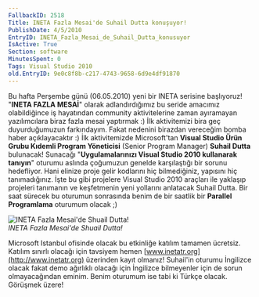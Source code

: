 ```yaml
---
FallbackID: 2518
Title: INETA Fazla Mesai'de Suhail Dutta konuşuyor!
PublishDate: 4/5/2010
EntryID: INETA_Fazla_Mesai_de_Suhail_Dutta_konusuyor
IsActive: True
Section: software
MinutesSpent: 0
Tags: Visual Studio 2010
old.EntryID: 9e0c8f8b-c217-4743-9658-6d9e4df91870
---
```

Bu hafta Perşembe günü (06.05.2010) yeni bir INETA serisine başlıyoruz!
"**INETA FAZLA MESAİ**" olarak adlandırdığımız bu seride amacımız
olabildiğince iş hayatından community aktivitelerine zaman ayıramayan
yazılımcılara biraz fazla mesai yaptırmak :) İlk aktivitemizi bira geç
duyurduğumuzun farkındayım. Fakat nedenini birazdan vereceğim bomba
haber açıklayacaktır :) İlk aktivitemizde Microsoft'tan **Visual Studio
Ürün Grubu Kıdemli Program Yöneticisi** (Senior Program Manager)
**Suhail Dutta** bulunacak! Sunacağı "**Uygulamalarınızı Visual Studio
2010 kullanarak tanıyın**" oturumu aslında çoğumuzun genelde
karşılaştığı bir sorunu hedefliyor. Hani elinize proje gelir kodlarını
hiç bilmediğiniz, yapısını hiç tanımadığınız. İşte bu gibi projelere
Visual Studio 2010 araçları ile yaklaşıp projeleri tanımanın ve
keşfetmenin yeni yollarını anlatacak Suhail Dutta. Bir saat sürecek bu
oturumun sonrasında benim de bir saatlik bir **Parallel Programlama**
oturumum olacak ;)

![INETA Fazla Mesai'de Shuail
Dutta!](http://cdn.daron.yondem.com/assets/2518/04052010.png)\
*INETA Fazla Mesai'de Shuail Dutta!*

Microsoft Istanbul ofisinde olacak bu etkinliğe katılım tamamen
ücretsiz. Katılım sınırlı olacağı için tavsiyem hemen
[www.inetatr.org](http://www.inetatr.org) üzerinden kayıt olmanız!
Suhail'in oturumu İngilizce olacak fakat demo ağırlıklı olacağı için
İngilizce bilmeyenler için de sorun olmayacağından eminim. Benim
oturumum ise tabi ki Türkçe olacak. Görüşmek üzere!


